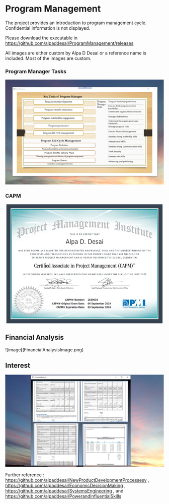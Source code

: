 # Program Management

The project provides an introduction to program management cycle. Confidential information is not displayed. 

Please download the executable in https://github.com/alpaddesai/ProgramManagement/releases

All images are either custom by Alpa D Desai or a reference name is included. Most of the images are custom.

### Program Manager Tasks
![image](ProgramManager.png)

### CAPM
![image](CAPMCertificate.jpg)

## Financial Analysis
![image[(FinancialAnalysisImage.png)

## Interest
![image](FinancialAnalysisImage.png)

Further reference : https://github.com/alpaddesai/NewProductDevelopmentProcessesv , https://github.com/alpaddesai/EconomicDecisionMaking ,   https://github.com/alpaddesai/SystemsEngineering , and https://github.com/alpaddesai/PowerandInfluentialSkills

